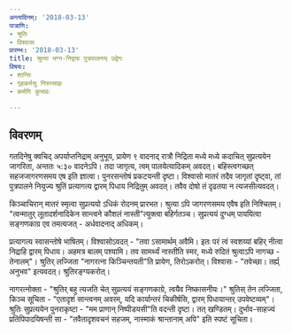 ```yaml
---
अन्त्यदिनम्: '2018-03-13'
पात्राणि:
- श्रुतिः
- विश्वासः
प्रारम्भः: '2018-03-13'
title: श्रुत्या भग्न-निद्रया पुत्रपालनय् उद्वेगः
विषयः:
- शान्तिः
- गृहकर्मसु निरुत्साहः
- कर्मणि कुभावः

---
```


## विवरणम्
गतदिनेषु क्वचिद् अपर्याप्तनिद्राम् अनुभूय, प्रायेण ९ वादनाद् रात्रौ निद्रिता मध्ये मध्ये कदाचित् सुप्रत्ययेन जागरिता, अन्ततः ५:३० वादनेऽपि। तदा जागृत्य, त्वम् पालयेत्यादिकम् अवदत्। बहिस्त्वगच्छत् सहजजागरणसमय एष इति ज्ञात्वा। पुनरसन्तोषं प्रकटयन्ती दृष्टा। विश्वासो मातरं तदैव जागृतां दृष्ट्वा, तां पुत्रपालने नियुज्य श्रुतिं प्रत्यागत्य द्वारम् पिधाय निद्रितुम् अवदत्। तवैव दोषो तं दृढतया न त्यजसीत्यवदत्।

किञ्चाचिरान् मातरं स्मृत्वा सुप्रत्ययो ऽधिकं रोदनम् प्रारभत। श्रुत्या ऽपि जागरणसमय एवैष इति निश्चितम्। "त्वन्मातुर् लूतादर्शनादिकेन सान्त्वने कौशलं नास्ती"त्युक्त्वा बहिर्गतञ्च। सुप्रत्ययं दुग्धम् पाययित्वा सङ्गणकाग्र एव तमत्यजत् - अर्धवादनाद् अधिकम्।

प्रत्यागत्य स्वासन्तोषे भाषितम्। विश्वासोऽवदत् - "तवा ऽसामार्थम् अवैमि। इतः परं त्वं स्वशय्यां बहिर् नीत्वा निद्राहि द्वारम् पिधाय। अहमत्र बालम् पश्यामि। तव सामर्थ्यं नास्तीति स्मर, मध्ये रुदितं श्रुत्वाऽपि नागच्छ - तेनालम्"। श्रुतिर् लज्जिता "नागरत्ना किञ्चिन्तयती"ति प्रायेण, तिरोऽकरोत्। विश्वासः - "तवेच्छा। तर्ह्य् अनुभव" इत्यवदत्। श्रुतिरङ्ग्यकरोत्।

नागरत्नोक्ता - "श्रुतिर् बहु त्यजति चेत् सुप्रत्ययं सङ्गणकाग्रे, त्वयैव निष्कासनीयः।" श्रुतिस् तेन लज्जिता, किञ्च सूचिता - "एतादृशं सान्त्वनम् अवरम्, यदि कार्यान्तरं चिकीर्षसि, द्वारम् पिधायान्तर् उपवेष्टव्यम्"।
श्रुतिः सुप्रत्ययेन पुनराकृष्टा - "मम प्राणान् निष्पीडयसी"ति वदन्ती‌ दृष्टा। तत् खण्डितम्। दुर्भाव-साहज्यं प्रतिपिपादयिषन्ती सा - "तवैतादृशवचनं सहजम्, नास्माकं श्रान्तानाम् अपि" इति स्पष्टं सूचिता।

